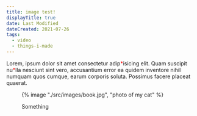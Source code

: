 ```yaml
---
title: image test!
displayTitle: true
date: Last Modified
dateCreated: 2021-07-26
tags:
  - video
  - things-i-made
---
```

Lorem, ipsum dolor sit amet consectetur adip<span style="color:red;">\*</span>isicing elit. Quam suscipit nu<span style="color:red;">\*</span>lla nesciunt sint vero, accusantium error ea quidem inventore nihil numquam quos cumque, earum corporis soluta. Possimus facere placeat quaerat.

<figure>

{% image "./src/images/book.jpg", "photo of my cat" %}

<figcaption>

Something

</figcaption>

</figure>
